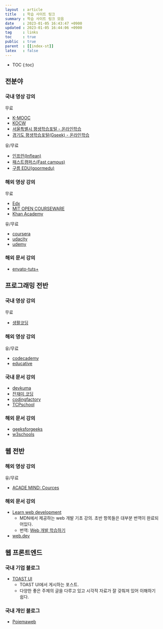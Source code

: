 ```yaml
---
layout  : article
title   : 학습 사이트 링크
summary : 학습 사이트 링크 모음
date    : 2023-01-05 16:43:47 +0900
updated : 2023-01-05 16:44:06 +0900
tag     : links
toc     : true
public  : true
parent  : [[index-st]]
latex   : false
---
```

* TOC
{:toc}

## 전분야

### 국내 영상 강의

무료

* [K-MOOC](http://www.kmooc.kr)
* [KOCW](http://www.kocw.net/home/index.do)
* [서울특별시 평생학습포털 - 온라인학습](https://sll.seoul.go.kr/lms/requestCourse/doOnlineMain.dunet)
* [경기도 평생학습포털(Gseek) - 온라인학습](https://www.gseek.kr/)

유/무료

* [인프런(Inflean)](https://www.inflearn.com)
* [패스트캠퍼스(Fast campus)](https://fastcampus.co.kr)
* [구름 EDU(goormedu)](https://edu.goorm.io)

### 해외 영상 강의

무료

* [Edx](https://www.edx.org/)
* [MIT OPEN COURSEWARE](https://ocw.mit.edu/index.htm)
* [Khan Academy](https://www.khanacademy.org/)

유/무료

* [coursera](https://www.coursera.org/)
* [udacity](https://www.udacity.com/)
* [udemy](https://www.udemy.com/)

### 해외 문서 강의

* [envato-tuts+](https://tutsplus.com/)

## 프로그래밍 전반

### 국내 영상 강의

무료

* [생활코딩](https://opentutorials.org/course/1)

### 해외 영상 강의

유/무료

* [codecademy](https://www.codecademy.com/)
* [educative](https://www.educative.io/)

### 국내 문서 강의

* [devkuma](https://www.devkuma.com)
* [잔재미 코딩](https://www.fun-coding.org/daveblog.html)
* [codingfactory](https://www.codingfactory.net/)
* [TCPschool](http://tcpschool.com/)

### 해외 문서 강의

* [geeksforgeeks](https://www.geeksforgeeks.org/)
* [w3schools](https://www.w3schools.com/)

## 웹 전반

### 해외 영상 강의

유/무료

* [ACADE MIND: Cources](https://academind.com/courses/)

### 해외 문서 강의

* [Learn web development](https://developer.mozilla.org/en-US/docs/Learn)
    * MDN에서 제공하는 web 개발 기초 강의. 초반 항목들은 대부분 번역이 완료되어있다.
    * 번역: [Web 개발 학습하기](https://developer.mozilla.org/ko/docs/Learn)
* [web.dev](https://web.dev)

## 웹 프론트엔드

### 국내 기업 블로그

* [TOAST UI](https://ui.toast.com/posts/ko)
    * TOAST UI에서 게시하는 포스트.
    * 다양한 좋은 주제의 글을 다루고 있고 시각적 자료가 잘 갖춰져 있어 이해하기 쉽다.

### 국내 개인 블로그

* [Poiemaweb](https://poiemaweb.com/)
